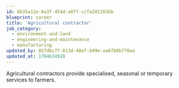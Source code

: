 ```yaml
---
id: 6b35a12e-8a3f-454d-a0ff-ccfa201303bb
blueprint: career
title: 'Agricultural contractor'
job_category:
  - environment-and-land
  - engineering-and-maintenance
  - manufacturing
updated_by: 857dbc7f-813d-48ef-b99e-aa6f80b770aa
updated_at: 1704634928
---
```

Agricultural contractors provide specialised, seasonal or temporary services to farmers.